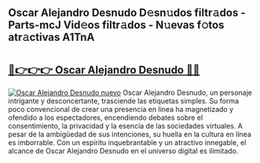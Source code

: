 ## Oscar Alejandro Desnudo D𝚎sn𝚞dos filtr𝚊dos - Parts-mcJ Vid𝚎os filtr𝚊dos - N𝚞evas f𝚘tos atr𝚊ctivas A1TnA

# <h2><a href="http://mb06yr.tromn.icu/?c=Oscar+Alejandro+Desnudo">🔗👉👉👉 Oscar Alejandro Desnudo 🔗🔗</a></h2>

[![Oscar Alejandro Desnudo nuevo](https://i.imgur.com/pEAQMta.gif)](http://mb06yr.tromn.icu/?c=Oscar+Alejandro+Desnudo)
Oscar Alejandro Desnudo, un personaje intrigante y desconcertante, trasciende las etiquetas simples. Su forma poco convencional de crear una presencia en línea ha magnetizado y ofendido a los espectadores, encendiendo debates sobre el consentimiento, la privacidad y la esencia de las sociedades virtuales. A pesar de la ambigüedad de sus intenciones, su huella en la cultura en línea es imborrable. Con un espíritu inquebrantable y un atractivo innegable, el alcance de Oscar Alejandro Desnudo en el universo digital es ilimitado.

